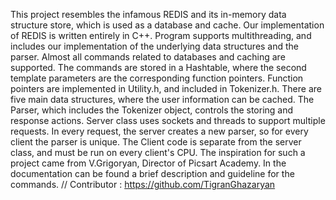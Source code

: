 This project resembles the infamous REDIS and its in-memory data structure store,
which is used as a database and cache.
Our implementation of REDIS is written entirely in C++.
Program supports multithreading, and includes our implementation of the underlying
data structures and the parser.
Almost all commands related to databases and caching are supported.
The commands are stored in a Hashtable, where the second template parameters are
the corresponding function pointers. Function pointers are implemented in
Utility.h, and included in Tokenizer.h.
There are five main data structures, where the user information can be cached.
The Parser, which includes the Tokenizer object, controls the storing and
response actions.
Server class uses sockets and threads to support multiple requests. In every
request, the server creates a new parser, so for every client the parser is
unique.
The Client code is separate from the server class, and must be run on every
client's CPU.
The inspiration for such a project came from V.Grigoryan, Director of
Picsart Academy.
In the documentation can be found a brief description and guideline for the commands.
// Contributor : https://github.com/TigranGhazaryan
